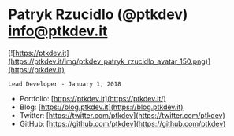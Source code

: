 # Patryk Rzucidlo (@ptkdev) info@ptkdev.it
[![https://ptkdev.it](https://ptkdev.it/img/ptkdev_patryk_rzucidlo_avatar_150.png)](https://ptkdev.it)

`Lead Developer - January 1, 2018`
* Portfolio: [https://ptkdev.it](https://ptkdev.it/)
* Blog: [https://blog.ptkdev.it](https://blog.ptkdev.it)
* Twitter: [https://twitter.com/ptkdev](https://twitter.com/ptkdev)
* GitHub: [https://github.com/ptkdev](https://github.com/ptkdev)
